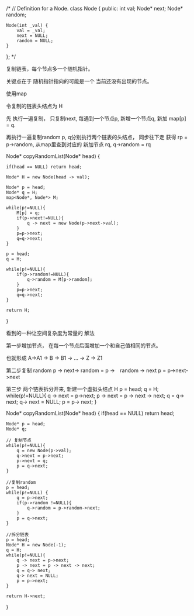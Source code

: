 /*
// Definition for a Node.
class Node {
public:
    int val;
    Node* next;
    Node* random;
    
    Node(int _val) {
        val = _val;
        next = NULL;
        random = NULL;
    }
};
*/


复制链表，每个节点多一个随机指针。 

关键点在于 随机指针指向的可能是一个 当前还没有出现的节点。

使用map

令复制的链表头结点为 H

先 执行一遍复制， 只复制next, 
    每遇到一个节点p, 新增一个节点q,  新加 map[p] = q.

再执行一遍复制random 
    p, q分别执行两个链表的头结点， 同步往下走
     获得 rp = p->random, 从map里查到对应的 新加节点 rq, q->random = rq 


Node* copyRandomList(Node* head) {

    if(head == NULL) return head;

    Node* H = new Node(head -> val);

    Node* p = head;
    Node* q = H;
    map<Node*, Node*> M;

    while(p!=NULL){
        M[p] = q;
        if(p->next!=NULL){
            q -> next = new Node(p->next->val);                  
        }
        p=p->next;
        q=q->next;
    }

    p = head;
    q = H;

    while(p!=NULL){
        if(p->random!=NULL){
            q->random = M[p->random];              
        }
        p=p->next;
        q=q->next;
    }

    return H;
    
}

看到的一种让空间复杂度为常量的 解法

第一步增加节点， 在每一个节点后面增加一个和自己值相同的节点。

也就形成 
A->A1 -> B -> B1 -> ... -> Z -> Z1

第二步复制 random 
    p -> next-> random = p ->　random -> next
    p = p->next->next

第三步 两个链表拆分开来, 新建一个虚拟头结点 H
    p = head;
    q = H;
    while(p!=NULL){
        q -> next = p->next;
        p -> next = p -> next -> next;
        q = q-> next;
        q-> next = NULL;
        p = p-> next;
    }


Node* copyRandomList(Node* head) {
    if(head == NULL) return head;

    Node* p = head;
    Node* q;

    // 复制节点
    while(p!=NULL){
        q = new Node(p->val);
        q->next = p->next;
        p->next = q;
        p = q->next;
    }

    //复制random
    p = head;
    while(p!=NULL) {
        q = p->next;
        if(p->random !=NULL){
            q->random = p->random->next;
        }
        p = q->next;
    }

    //拆分链表
    p = head;
    Node* H = new Node(-1);
    q = H;
    while(p!=NULL){
        q -> next = p->next;
        p -> next = p -> next -> next;
        q = q-> next;
        q-> next = NULL;
        p = p->next;
    }

    return H->next;

}
    


